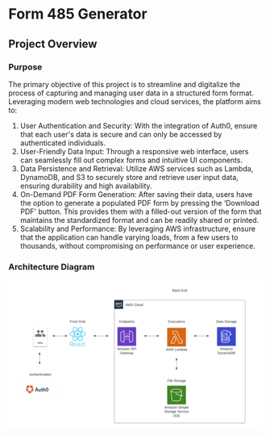 # Form 485 Generator

## Project Overview

### Purpose

The primary objective of this project is to streamline and digitalize the process of capturing and managing user data in a structured form format. Leveraging modern web technologies and cloud services, the platform aims to:
1. User Authentication and Security: With the integration of Auth0, ensure that each user's data is secure and can only be accessed by authenticated individuals.
2. User-Friendly Data Input: Through a responsive web interface, users can seamlessly fill out complex forms and intuitive UI components.
3. Data Persistence and Retrieval: Utilize AWS services such as Lambda, DynamoDB, and S3 to securely store and retrieve user input data, ensuring durability and high availability.
4. On-Demand PDF Form Generation: After saving their data, users have the option to generate a populated PDF form by pressing the ‘Download PDF' button. This provides them with a filled-out version of the form that maintains the standardized format and can be readily shared or printed.
5. Scalability and Performance: By leveraging AWS infrastructure, ensure that the application can handle varying loads, from a few users to thousands, without compromising on performance or user experience.

### Architecture Diagram

![-](485_architecture_diagram.png)
